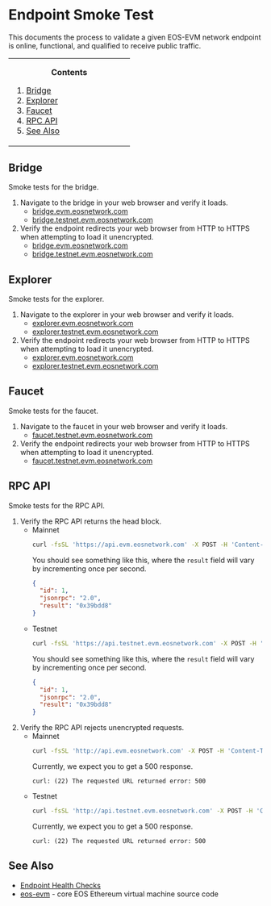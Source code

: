 # Endpoint Smoke Test
This documents the process to validate a given EOS-EVM network endpoint is online, functional, and qualified to receive public traffic.

<!-- contents box begin -->
<table>
<tr/>
<tr>
<td width="225">
<p/>
<div align="center">
<b>Contents</b>
</div>
<p/>
<!-- contents markdown begin -->

1. [Bridge](#bridge)
1. [Explorer](#explorer)
1. [Faucet](#faucet)
1. [RPC API](#rpc-api)
1. [See Also](#see-also)

<!-- contents markdown end -->
<p/>
</td>
</tr>
</table>
<!-- contents box end -->

## Bridge
Smoke tests for the bridge.
1. Navigate to the bridge in your web browser and verify it loads.
    - [bridge.evm.eosnetwork.com](https://bridge.evm.eosnetwork.com)
    - [bridge.testnet.evm.eosnetwork.com](https://bridge.testnet.evm.eosnetwork.com)
1. Verify the endpoint redirects your web browser from HTTP to HTTPS when attempting to load it unencrypted.
    - [bridge.evm.eosnetwork.com](http://bridge.evm.eosnetwork.com)
    - [bridge.testnet.evm.eosnetwork.com](http://bridge.testnet.evm.eosnetwork.com)

## Explorer
Smoke tests for the explorer.
1. Navigate to the explorer in your web browser and verify it loads.
    - [explorer.evm.eosnetwork.com](https://explorer.evm.eosnetwork.com)
    - [explorer.testnet.evm.eosnetwork.com](https://explorer.testnet.evm.eosnetwork.com)
1. Verify the endpoint redirects your web browser from HTTP to HTTPS when attempting to load it unencrypted.
    - [explorer.evm.eosnetwork.com](http://explorer.evm.eosnetwork.com)
    - [explorer.testnet.evm.eosnetwork.com](http://explorer.testnet.evm.eosnetwork.com)

## Faucet
Smoke tests for the faucet.
1. Navigate to the faucet in your web browser and verify it loads.
    - [faucet.testnet.evm.eosnetwork.com](https://faucet.testnet.evm.eosnetwork.com)
1. Verify the endpoint redirects your web browser from HTTP to HTTPS when attempting to load it unencrypted.
    - [faucet.testnet.evm.eosnetwork.com](http://faucet.testnet.evm.eosnetwork.com)

## RPC API
Smoke tests for the RPC API.
1. Verify the RPC API returns the head block.
    - Mainnet
      ```bash
      curl -fsSL 'https://api.evm.eosnetwork.com' -X POST -H 'Content-Type: application/json' --data '{"jsonrpc":"2.0","method":"eth_blockNumber","params":[],"id":1}' | jq .
      ```
      You should see something like this, where the `result` field will vary by incrementing once per second.
      ```json
      {
        "id": 1,
        "jsonrpc": "2.0",
        "result": "0x39bdd8"
      }
      ```
    - Testnet
      ```bash
      curl -fsSL 'https://api.testnet.evm.eosnetwork.com' -X POST -H 'Content-Type: application/json' --data '{"jsonrpc":"2.0","method":"eth_blockNumber","params":[],"id":1}' | jq .
      ```
      You should see something like this, where the `result` field will vary by incrementing once per second.
      ```json
      {
        "id": 1,
        "jsonrpc": "2.0",
        "result": "0x39bdd8"
      }
      ```
1. Verify the RPC API rejects unencrypted requests.
    - Mainnet
      ```bash
      curl -fsSL 'http://api.evm.eosnetwork.com' -X POST -H 'Content-Type: application/json' --data '{"jsonrpc":"2.0","method":"eth_blockNumber","params":[],"id":1}' | jq .
      ```
      Currently, we expect you to get a 500 response.
      ```
      curl: (22) The requested URL returned error: 500
      ```
    - Testnet
      ```bash
      curl -fsSL 'http://api.testnet.evm.eosnetwork.com' -X POST -H 'Content-Type: application/json' --data '{"jsonrpc":"2.0","method":"eth_blockNumber","params":[],"id":1}' | jq .
      ```
      Currently, we expect you to get a 500 response.
      ```
      curl: (22) The requested URL returned error: 500
      ```

## See Also
- [Endpoint Health Checks](../endpoint-health-checks.md)
- [eos-evm](https://github.com/eosnetworkfoundation/eos-evm) - core EOS Ethereum virtual machine source code
